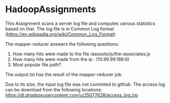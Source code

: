 # HadoopAssignments
This Assignment scans a server log file and computes various statistics based on that. The log file is in 
Common Log format (https://en.wikipedia.org/wiki/Common_Log_Format)

The mapper-reducer answers the following questions:

1. How many hits were made to the file /assests/js/the-associates.js
2. How many hits were made from the ip : (10.99.99.186:6)
3. Most popular file path?

The output.txt has the result of the mapper-reducer job.

Due to its size, the input log file was not commited to github. The access log can be download from the following locations:
https://dl.dropboxusercontent.com/u/25077628/access_log.zip









